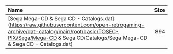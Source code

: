 |Name|Size|
|:---|---:|
|[Sega Mega-CD & Sega CD - Catalogs.dat](https://raw.githubusercontent.com/open-retrogaming-archive/dat-catalog/main/root/basic/TOSEC-PIX/Sega/Mega-CD & Sega CD/Catalogs/Sega Mega-CD & Sega CD - Catalogs.dat)|894|
